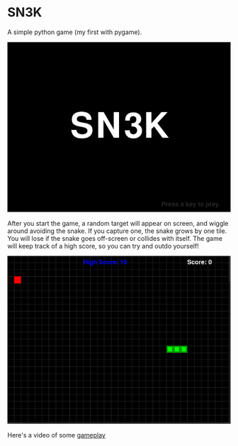 # SN3K
A simple python game (my first with pygame).

![title_screen](https://raw.githubusercontent.com/scott-robbins/Sn3k/master/title.png)

After you start the game, a random target will appear on screen, and wiggle around avoiding the snake.
If you capture one, the snake grows by one tile. You will lose if the snake goes off-screen or collides
with itself. The game will keep track of a high score, so you can try and outdo yourself!

![game](https://raw.githubusercontent.com/scott-robbins/Sn3k/master/game.png)

Here's a video of some [gameplay](https://raw.githubusercontent.com/scott-robbins/Sn3k/master/gameplay.mp4)